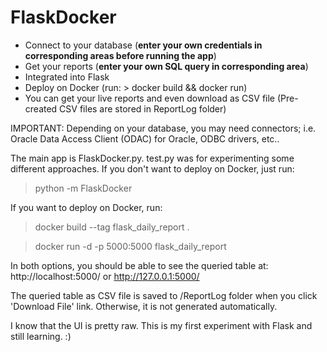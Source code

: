 # FlaskDocker

- Connect to your database (**enter your own credentials in corresponding areas before running the app**)
- Get your reports (**enter your own SQL query in corresponding area**)
- Integrated into Flask
- Deploy on Docker (run: > docker build && docker run)
- You can get your live reports and even download as CSV file (Pre-created CSV files are stored in ReportLog folder)

IMPORTANT: Depending on your database, you may need connectors; i.e. Oracle Data Access Client (ODAC) for Oracle, ODBC drivers, etc..

The main app is FlaskDocker.py. test.py was for experimenting some different approaches.
If you don't want to deploy on Docker, just run:
> python -m FlaskDocker

If you want to deploy on Docker, run:
> docker build --tag flask_daily_report .

> docker run -d -p 5000:5000 flask_daily_report

In both options, you should be able to see the queried table at:
http://localhost:5000/
or
http://127.0.0.1:5000/

The queried table as CSV file is saved to /ReportLog folder when you click 'Download File' link. Otherwise, it is not generated automatically.

I know that the UI is pretty raw. This is my first experiment with Flask and still learning. :)

